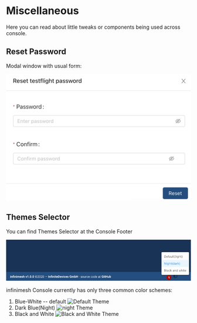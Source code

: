 # Miscellaneous

Here you can read about little tweaks or components being used across console.

## Reset Password

Modal window with usual form:

![Reset-Password](Images/miscellaneous/reset-password.jpg?raw=true)

## Themes Selector

You can find Themes Selector at the Console Footer

![Themes-Selector](Images/miscellaneous/themes-selector.jpg?raw=true)

infinimesh Console currently has only three common color schemes:

1. Blue-White -- default
    ![Default Theme](Images/miscellaneous/themes/default.jpg?raw=true)
2. Dark Blue(Night)
    ![night Theme](Images/miscellaneous/themes/night.jpg?raw=true)
3. Black and White
    ![Black and White Theme](Images/miscellaneous/themes/black-and-white.jpg?raw=true)